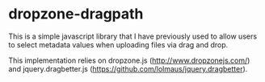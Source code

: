 # dropzone-dragpath

This is a simple javascript library that I have previously used to allow users to select metadata values when uploading files via drag and drop.

This implementation relies on dropzone.js (http://www.dropzonejs.com/) and jquery.dragbetter.js (https://github.com/lolmaus/jquery.dragbetter).
